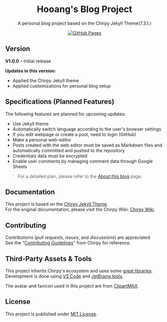 <!-- markdownlint-disable-next-line -->
<div align="center">

  <!-- markdownlint-disable-next-line -->
  # Hooang's Blog Project

  A personal blog project based on the Chirpy Jekyll Theme(7.3.1.)

  [![GitHub Pages](https://img.shields.io/badge/Chirpy-GitHub%20Page-blue?logo=github)][chirpy-github]

</div>

## Version

**V1.0.0** – Initial release

**Updates in this version:**
- Applied the Chirpy Jekyll theme
- Applied customizations for personal blog setup

## Specifications (Planned Features)

The following features are planned for upcoming updates:

- Use Jekyll theme
- Automatically switch language according to the user's browser settings
- If you edit webpage or create a post, need to login (GitHub)
- Make a personal web-editor
- Posts created with the web editor must be saved as Markdown files and automatically committed and pushed to the repository
- Credentials data must be encrypted
- Enable user comments by managing comment data through Google Sheets

> For a detailed plan, please refer to the [About this blog][about-this-blog-page] page.

## Documentation

This project is based on the [Chirpy Jekyll Theme][chirpy-github].  
For the original documentation, please visit the Chirpy Wiki: [Chirpy Wiki][chirpy-wiki].

## Contributing

Contributions (_pull requests_, _issues_, and _discussions_) are appreciated.  
See the "[Contributing Guidelines][chirpy-contribute]" from Chirpy for reference.

## Third-Party Assets & Tools

This project inherits Chirpy's ecosystem and uses some [great libraries][chirpy-lib].  
Development is done using [VS Code][vscode] and [JetBrains tools][jetbrains].

The avatar and favicon used in this project are from [ClipartMAX][clipartmax].

## License

This project is published under [MIT License][chirpy-license].

[about-this-blog-page]: https://hooang.github.io/posts/about-this-blog
[chirpy-github]: https://github.com/cotes2020/jekyll-theme-chirpy
[chirpy-wiki]: https://github.com/cotes2020/jekyll-theme-chirpy/wiki
[chirpy-contribute]: https://github.com/cotes2020/jekyll-theme-chirpy/blob/master/docs/CONTRIBUTING.md
[chirpy-lib]: https://github.com/cotes2020/chirpy-static-assets
[vscode]: https://code.visualstudio.com/
[jetbrains]: https://www.jetbrains.com/?from=jekyll-theme-chirpy
[clipartmax]: https://www.clipartmax.com/middle/m2i8b1m2K9Z5m2K9_ant-clipart-childrens-ant-cute/
[chirpy-license]: https://github.com/cotes2020/jekyll-theme-chirpy/blob/master/LICENSE
